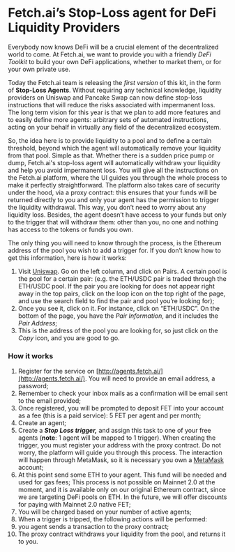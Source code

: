 # Fetch.ai’s Stop-Loss agent for DeFi Liquidity Providers

Everybody now knows DeFi will be a crucial element of the decentralized world to come. At Fetch.ai, we want to provide you with a friendly _DeFi Toolkit_ to build your own DeFi applications, whether to market them, or for your own private use.

Today the Fetch.ai team is releasing the _first version_ of this kit, in the form of **Stop-Loss Agents**. Without requiring any technical knowledge, liquidity providers on Uniswap and Pancake Swap can now define stop-loss instructions that will reduce the risks associated with impermanent loss. The long term vision for this year is that we plan to add more features and to easily define more agents: arbitrary sets of automated instructions, acting on your behalf in virtually any field of the decentralized ecosystem.

So, the idea here is to provide liquidity to a pool and to define a certain threshold, beyond which the agent will automatically remove your liquidity from that pool. Simple as that. Whether there is a sudden price pump or dump, Fetch.ai's stop-loss agent will automatically withdraw your liquidity and help you avoid impermanent loss. You will give all the instructions on the Fetch.ai platform, where the UI guides you through the whole process to make it perfectly straightforward. The platform also takes care of security under the hood, via a proxy contract: this ensures that your funds will be returned directly to you and only your agent has the permission to trigger the liquidity withdrawal. This way, you don’t need to worry about any liquidity loss. Besides, the agent doesn’t have access to your funds but only to the trigger that will withdraw them: other than you, no one and nothing has access to the tokens or funds you own.

The only thing you will need to know through the process, is the Ethereum address of the pool you wish to add a trigger for. If you don’t know how to get this information, here is how it works: 

1. Visit [Uniswap](https://info.uniswap.org/home). Go on the left column, and click on Pairs. A certain pool is the pool for a certain pair: \(e.g. the ETH/USDC pair is traded through the ETH/USDC pool. If the pair you are looking for does not appear right away in the top pairs, click on the loop icon on the top right of the page, and use the search field to find the pair and pool you’re looking for\);
2. Once you see it, click on it. For instance, click on “ETH/USDC”. On the bottom of the page, you have the _Pair Information_, and it includes the _Pair Address_;
3.  This is the address of the pool you are looking for, so just click on the _Copy_ icon, and you are good to go.

### **How it works**

1. Register for the service on [http://agents.fetch.ai/](http://agents.fetch.ai/). You will need to provide an email address, a password;
2. Remember to check your inbox mails as a confirmation will be email sent to the email provided;
3. Once registered, you will be prompted to deposit FET into your account as a fee \(this is a paid service\): 5 FET per agent and per month;
4. Create an agent;
5. Create a _**Stop Loss trigger,**_ and assign this task to one of your free agents \(**note**: 1 agent will be mapped to 1 trigger\). When creating the trigger, you must register your address with the proxy contract. Do not worry, the platform will guide you through this process. The interaction will happen through MetaMask, so it is necessary you own a [MetaMask](https://metamask.io/) account;
6. At this point send some ETH to your agent. This fund will be needed and used for gas fees; This process is not possible on Mainnet 2.0 at the moment, and it is available only on our original Ethereum contract, since we are targeting DeFi pools on ETH. In the future, we will offer discounts for paying with Mainnet 2.0 native FET;
7. You will be charged based on your number of active agents;
8. When a trigger is tripped, the following actions will be performed:
9. you agent sends a transaction to the proxy contract;
10. The proxy contract withdraws your liquidity from the pool, and returns it to you.



